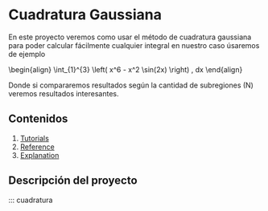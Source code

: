 # Cuadratura Gaussiana

En este proyecto veremos como usar el método de cuadratura gaussiana para poder calcular fácilmente cualquier integral
en nuestro caso úsaremos de ejemplo 

\begin{align}
 \int_{1}^{3} \left( x^6 - x^2 \sin(2x) \right) \, dx
\end{align} 

Donde si compararemos resultados según la cantidad de subregiones (N) veremos resultados interesantes.

## Contenidos

1. [Tutorials](tutorials.md)
2. [Reference](reference.md)
3. [Explanation](explanation.md)


## Descripción del proyecto

::: cuadratura
